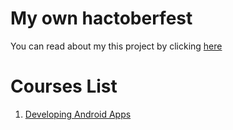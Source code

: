 # My own hactoberfest 
You can read about my this project by clicking [here](https://goo.gl/cLHwPL)

# Courses List
1. [Developing Android Apps](https://github.com/wookupmaker/DevelopingAndroidApps)


